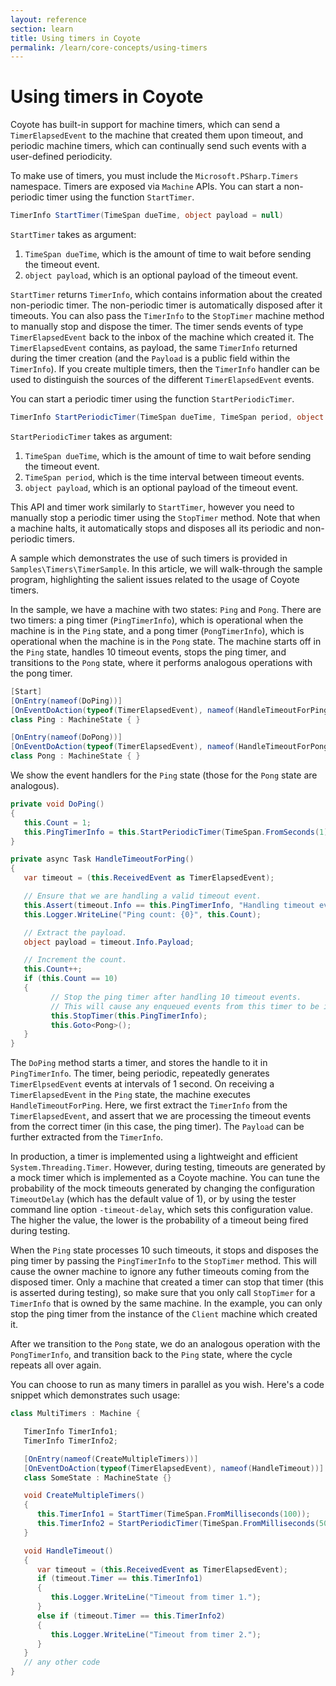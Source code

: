 ```yaml
---
layout: reference
section: learn
title: Using timers in Coyote
permalink: /learn/core-concepts/using-timers
---
```

Using timers in Coyote
==================
Coyote has built-in support for machine timers, which can send a `TimerElapsedEvent` to the machine that created them upon timeout, and periodic machine timers, which can continually send such events with a user-defined periodicity.

To make use of timers, you must include the `Microsoft.PSharp.Timers` namespace. Timers are exposed via `Machine` APIs. You can start a non-periodic timer using the function `StartTimer`.
```C#
TimerInfo StartTimer(TimeSpan dueTime, object payload = null)
```
`StartTimer` takes as argument:
1. `TimeSpan dueTime`, which is the amount of time to wait before sending the timeout event.
2. `object payload`, which is an optional payload of the timeout event.

`StartTimer` returns `TimerInfo`, which contains information about the created non-periodic timer. The non-periodic timer is automatically disposed after it timeouts. You can also pass the `TimerInfo` to the `StopTimer` machine method to manually stop and dispose the timer. The timer sends events of type `TimerElapsedEvent` back to the inbox of the machine which created it. The `TimerElapsedEvent` contains, as payload, the same `TimerInfo` returned during the timer creation (and the `Payload` is a public field within the `TimerInfo`). If you create multiple timers, then the `TimerInfo` handler can be used to distinguish the sources of the different `TimerElapsedEvent` events.

You can start a periodic timer using the function `StartPeriodicTimer`.
```C#
TimerInfo StartPeriodicTimer(TimeSpan dueTime, TimeSpan period, object payload = null)
```
`StartPeriodicTimer` takes as argument:
1. `TimeSpan dueTime`, which is the amount of time to wait before sending the timeout event.
2. `TimeSpan period`, which is the time interval between timeout events.
3. `object payload`, which is an optional payload of the timeout event.

This API and timer work similarly to `StartTimer`, however you need to manually stop a periodic timer using the `StopTimer` method. Note that when a machine halts, it automatically stops and disposes all its periodic and non-periodic timers.

A sample which demonstrates the use of such timers is provided in `Samples\Timers\TimerSample`. In this article, we will walk-through the sample program, highlighting the salient issues related to the usage of Coyote timers.

In the sample, we have a machine with two states: `Ping` and `Pong`. There are two timers: a ping timer (`PingTimerInfo`), which is operational when the machine is in the `Ping` state, and a pong timer (`PongTimerInfo`), which is operational when the machine is in the `Pong` state. The machine starts off in the `Ping` state, handles 10 timeout events, stops the ping timer, and transitions to the `Pong` state, where it performs analogous operations with the pong timer.
``` C#
[Start]
[OnEntry(nameof(DoPing))]
[OnEventDoAction(typeof(TimerElapsedEvent), nameof(HandleTimeoutForPing))]
class Ping : MachineState { }

[OnEntry(nameof(DoPong))]
[OnEventDoAction(typeof(TimerElapsedEvent), nameof(HandleTimeoutForPong))]
class Pong : MachineState { }
```

We show the event handlers for the `Ping` state (those for the `Pong` state are analogous).
``` C#
private void DoPing()
{
   this.Count = 1;
   this.PingTimerInfo = this.StartPeriodicTimer(TimeSpan.FromSeconds(1), TimeSpan.FromSeconds(1), payload: new object());
}

private async Task HandleTimeoutForPing()
{
   var timeout = (this.ReceivedEvent as TimerElapsedEvent);

   // Ensure that we are handling a valid timeout event.
   this.Assert(timeout.Info == this.PingTimerInfo, "Handling timeout event from an invalid timer.");
   this.Logger.WriteLine("Ping count: {0}", this.Count);

   // Extract the payload.
   object payload = timeout.Info.Payload;

   // Increment the count.
   this.Count++;
   if (this.Count == 10)
   {
         // Stop the ping timer after handling 10 timeout events.
         // This will cause any enqueued events from this timer to be ignored.
         this.StopTimer(this.PingTimerInfo);
         this.Goto<Pong>();
   }
}
```

The `DoPing` method starts a timer, and stores the handle to it in `PingTimerInfo`. The timer, being periodic, repeatedly generates `TimerElpsedEvent` events at intervals of 1 second. On receiving a `TimerElapsedEvent` in the `Ping` state, the machine executes `HandleTimeoutForPing`. Here, we first extract the `TimerInfo` from the `TimerElapsedEvent`, and assert that we are processing the timeout events from the correct timer (in this case, the ping timer). The `Payload` can be further extracted from the `TimerInfo`.

In production, a timer is implemented using a lightweight and efficient `System.Threading.Timer`. However, during testing, timeouts are generated by a mock timer which is implemented as a Coyote machine. You can tune the probability of the mock timeouts generated by changing the configuration `TimeoutDelay` (which has the default value of 1), or by using the tester command line option `-timeout-delay`, which sets this configuration value. The higher the value, the lower is the probability of a timeout being fired during testing.

When the `Ping` state processes 10 such timeouts, it stops and disposes the ping timer by passing the `PingTimerInfo` to the `StopTimer` method. This will cause the owner machine to ignore any futher timeouts coming from the disposed timer. Only a machine that created a timer can stop that timer (this is asserted during testing), so make sure that you only call `StopTimer` for a `TimerInfo` that is owned by the same machine. In the example, you can only stop the ping timer from the instance of the `Client` machine which created it.

After we transition to the `Pong` state, we do an analogous operation with the `PongTimerInfo`, and transition back to the `Ping` state, where the cycle repeats all over again.

You can choose to run as many timers in parallel as you wish. Here's a code snippet which demonstrates such usage:
```C#
class MultiTimers : Machine {

   TimerInfo TimerInfo1;
   TimerInfo TimerInfo2;

   [OnEntry(nameof(CreateMultipleTimers))]
   [OnEventDoAction(typeof(TimerElapsedEvent), nameof(HandleTimeout))]
   class SomeState : MachineState {}

   void CreateMultipleTimers() 
   {
      this.TimerInfo1 = StartTimer(TimeSpan.FromMilliseconds(100));
      this.TimerInfo2 = StartPeriodicTimer(TimeSpan.FromMilliseconds(50), TimeSpan.FromMilliseconds(200));
   }

   void HandleTimeout()
   {
      var timeout = (this.ReceivedEvent as TimerElapsedEvent);
      if (timeout.Timer == this.TimerInfo1) 
      {
         this.Logger.WriteLine("Timeout from timer 1.");
      }
      else if (timeout.Timer == this.TimerInfo2)
      {
         this.Logger.WriteLine("Timeout from timer 2.");
      }
   }
   // any other code
}
```
